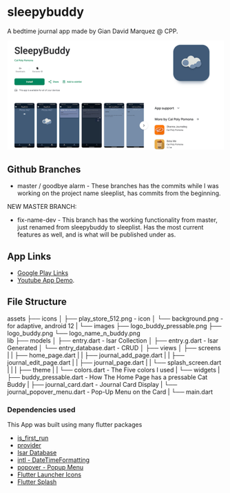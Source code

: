 # sleepybuddy

A bedtime journal app made by Gian David Marquez @ CPP.

![Google Play Image](GooglePlayImages/published.png)

## Github Branches
* master / goodbye alarm - These branches has the commits while I was working on the project name sleeplist, has commits from the beginning. 

NEW MASTER BRANCH:
* fix-name-dev - This branch has the working functionality from master, just renamed from sleepybuddy to sleeplist. Has the most current features as well, and is what will be published under as.

## App Links
* [Google Play Links](https://play.google.com/store/apps/details?id=edu.cpp.cs4750.giandm.sleepybuddy)
* [Youtube App Demo](https://youtu.be/_PN4l1Rosh8).

## File Structure
assets
├── icons
│   ├── play_store_512.png - icon
│   └── background.png - for adaptive, android 12
|
└── images
    ├── logo_buddy_pressable.png
    ├── logo_buddy.png
    └── logo_name_n_buddy.png   
lib
├── models
│   ├── entry.dart - Isar Collection 
│   ├── entry.g.dart - Isar Generated
│   └── entry_database.dart - CRUD
│
├── views
│   ├── screens
|   |   ├── home_page.dart
|   |   ├── journal_add_page.dart
|   |   ├── journal_edit_page.dart 
|   |   ├── journal_page.dart
|   |   └── splash_screen.dart
|   |
|   ├── theme
|   |   └── colors.dart - The Five colors I used
|   └── widgets
|       ├── buddy_pressable.dart - How The Home Page has a pressable Cat Buddy
|       ├── journal_card.dart - Journal Card Display
|       └── journal_popover_menu.dart - Pop-Up Menu on the Card
|
└── main.dart

### Dependencies used
This App was built using many flutter packages
* [is_first_run](https://pub.dev/packages/is_first_run)
* [provider](https://pub.dev/packages/provider)
* [Isar Database](https://pub.dev/packages/isar)
* [intl - DateTimeFormatting](https://pub.dev/packages/intl)
* [popover - Popup Menu](https://pub.dev/packages/popover)
* [Flutter Launcher Icons](https://pub.dev/packages/flutter_launcher_icons)
* [Flutter Splash](https://pub.dev/packages/flutter_native_splash)
